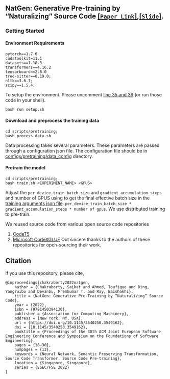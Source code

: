 ## NatGen: Generative Pre-training by “Naturalizing” Source Code [[`Paper Link`]](https://dl.acm.org/doi/abs/10.1145/3540250.3549162),[[`Slide`]](https://docs.google.com/presentation/d/1T6kjiohAAR1YvcNvTASR94HptA3xHGCl/edit?usp=sharing&ouid=111755026725574085503&rtpof=true&sd=true).



### Getting Started

#### Environment Requirements
```
pytorch==1.7.0 
cudatoolkit=11.1
datasets==1.18.3
transformers==4.16.2
tensorboard==2.8.0
tree-sitter==0.19.0;
nltk==3.6.7;
scipy==1.5.4;
```

To setup the environment. Please uncomment [line 35 and 36](setup.sh#L35-36) (or run those code in your shell).
```
bash run setup.sh
```

#### Download and preprocess the training data
```
cd scripts/pretraining;
bash process_data.sh
```
Data processing takes several parameters. These parameters are passed through a configuration json file. The configuration file should be in [configs/pretraining/data_config](configs/pretraining/data_config) directory. 

#### Pretrain the model 
```
cd scripts/pretraining;
bash train.sh <EXPERIMENT_NAME> <GPUS>
```
Adjust the `per_device_train_batch_size` and `gradient_accumulation_steps` and number of GPUS using to get the final effective batch size in the [training arguments json file](configs/pretraining/train_config/default_train_args.json). 
`per_device_train_batch_size * gradient_accumulation_steps * number of gpus`. We use distributed training to pre-train. 

We reused source code from various open source code repositories
1. [CodeT5](https://github.com/salesforce/CodeT5)
2. [Microsoft CodeXGLUE](https://github.com/microsoft/CodeXGLUE)
Out sincere thanks to the authors of these repositories for open-sourcing their work. 

## Citation
If you use  this repository, please cite,
```
@inproceedings{chakraborty2022natgen,
    author = {Chakraborty, Saikat and Ahmed, Toufique and Ding, Yangruibo and Devanbu, Premkumar T. and Ray, Baishakhi},
    title = {NatGen: Generative Pre-Training by “Naturalizing” Source Code},
    year = {2022},
    isbn = {9781450394130},
    publisher = {Association for Computing Machinery},
    address = {New York, NY, USA},
    url = {https://doi.org/10.1145/3540250.3549162},
    doi = {10.1145/3540250.3549162},
    booktitle = {Proceedings of the 30th ACM Joint European Software Engineering Conference and Symposium on the Foundations of Software Engineering},
    pages = {18–30},
    numpages = {13},
    keywords = {Neural Network, Semantic Preserving Transformation, Source Code Transformer, Source Code Pre-training},
    location = {Singapore, Singapore},
    series = {ESEC/FSE 2022}
}
```
